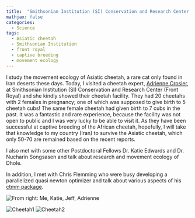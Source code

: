 ```yaml
---
title:  "Smithsonian Institution (SI) Conservation and Research Center Visit"
mathjax: false
categories: 
  - Science
tags:
  - Asiatic cheetah
  - Smithsonian Institution
  - front royal
  - captive breeding
  - movement ecology
---
```


I study the movement ecology of Asiatic cheetah, a rare cat only found in Iran deserts these days. Today, I visited a cheetah expert, [Adrienne Crosier](https://global.si.edu/people/adrienne-crosier), at Smithsonian Institution (SI) Conservation and Research Center (Front Royal) and she kindly showed their cheetah facility. They had 20 cheetahs with 2 females in pregnancy; one of which was supposed to give birth to 5 cheetah cubs! The same female cheetah had given birth to 7 cubs in the past. It was a fantastic and rare experience, because the facility was not open to public and I was very lucky to be able to visit it. As they have been successful at captive breeding of the African cheetah, hopefully, I will take that knowledge to my country (Iran) to survive the Asiatic cheetah, which only 50-70 are remained based on the recent reports. 


I also met with some other Postdoctoral Fellows Dr. Katie Edwards and Dr. Nucharin Songsasen and talk about research and movement ecology of Dhole. 

In addition, I met with Chris Flemming who were busy developing a parallelized quasi newton optimizer and talk about various aspects of his [ctmm package](https://cran.r-project.org/web/packages/ctmm/index.html). 


![From right: Me, Katie, Jeff, Adrienne](http:\\www.fcheraghi.ir\uploads\smithsonian\1.jpg)

![Cheetah1](http:\\www.fcheraghi.ir\uploads\smithsonian\2.jpg)
![Cheetah2](http:\\www.fcheraghi.ir\uploads\smithsonian\3.jpg)